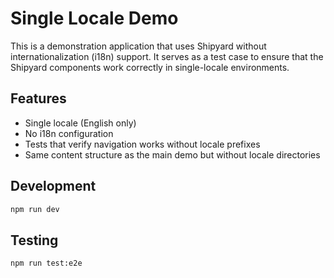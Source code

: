 # Single Locale Demo

This is a demonstration application that uses Shipyard without internationalization (i18n) support. It serves as a test case to ensure that the Shipyard components work correctly in single-locale environments.

## Features

- Single locale (English only)
- No i18n configuration
- Tests that verify navigation works without locale prefixes
- Same content structure as the main demo but without locale directories

## Development

```bash
npm run dev
```

## Testing

```bash
npm run test:e2e
```